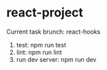 # react-project

Current task brunch: react-hooks

1. test: npm run test
2. lint: npm run lint
3. run dev server: npm run dev
